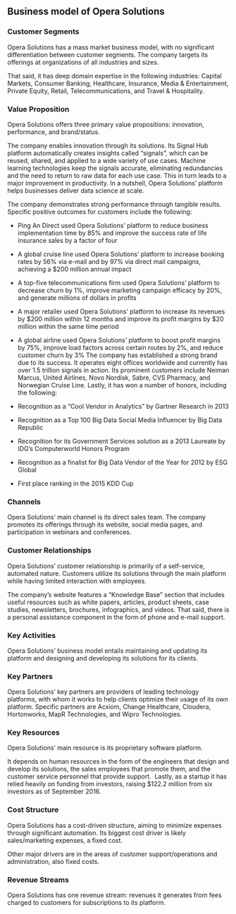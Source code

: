 Business model of Opera Solutions
---------------------------------

 ### Customer Segments

 Opera Solutions has a mass market business model, with no significant differentiation between customer segments. The company targets its offerings at organizations of all industries and sizes.

 That said, it has deep domain expertise in the following industries: Capital Markets, Consumer Banking, Healthcare, Insurance, Media & Entertainment, Private Equity, Retail, Telecommunications, and Travel & Hospitality.

 ### Value Proposition

 Opera Solutions offers three primary value propositions: innovation, performance, and brand/status.

 The company enables innovation through its solutions. Its Signal Hub platform automatically creates insights called “signals”, which can be reused, shared, and applied to a wide variety of use cases. Machine learning technologies keep the signals accurate, eliminating redundancies and the need to return to raw data for each use case. This in turn leads to a major improvement in productivity. In a nutshell, Opera Solutions’ platform helps businesses deliver data science at scale.

 The company demonstrates strong performance through tangible results. Specific positive outcomes for customers include the following:

  * Ping An Direct used Opera Solutions’ platform to reduce business implementation time by 85% and improve the success rate of life insurance sales by a factor of four
 * A global cruise line used Opera Solutions’ platform to increase booking rates by 56% via e-mail and by 97% via direct mail campaigns, achieving a $200 million annual impact
 * A top-five telecommunications firm used Opera Solutions’ platform to decrease churn by 1%, improve marketing campaign efficacy by 20%, and generate millions of dollars in profits
 * A major retailer used Opera Solutions’ platform to increase its revenues by $200 million within 12 months and improve its profit margins by $20 million within the same time period
 * A global airline used Opera Solutions’ platform to boost profit margins by 75%, improve load factors across certain routes by 2%, and reduce customer churn by 3%
  The company has established a strong brand due to its success. It operates eight offices worldwide and currently has over 1.5 trillion signals in action. Its prominent customers include Neiman Marcus, United Airlines, Novo Nordisk, Sabre, CVS Pharmacy, and Norwegian Cruise Line. Lastly, it has won a number of honors, including the following:

  * Recognition as a “Cool Vendor in Analytics” by Gartner Research in 2013
 * Recognition as a Top 100 Big Data Social Media Influencer by Big Data Republic
 * Recognition for its Government Services solution as a 2013 Laureate by IDG’s Computerworld Honors Program
 * Recognition as a finalist for Big Data Vendor of the Year for 2012 by ESG Global
 * First place ranking in the 2015 KDD Cup
  ### Channels

 Opera Solutions’ main channel is its direct sales team. The company promotes its offerings through its website, social media pages, and participation in webinars and conferences.

 ### Customer Relationships

 Opera Solutions’ customer relationship is primarily of a self-service, automated nature. Customers utilize its solutions through the main platform while having limited interaction with employees.

 The company’s website features a “Knowledge Base” section that includes useful resources such as white papers, articles, product sheets, case studies, newsletters, brochures, infographics, and videos. That said, there is a personal assistance component in the form of phone and e-mail support.

 ### Key Activities

 Opera Solutions’ business model entails maintaining and updating its platform and designing and developing its solutions for its clients.

 ### Key Partners

 Opera Solutions’ key partners are providers of leading technology platforms, with whom it works to help clients optimize their usage of its own platform. Specific partners are Acxiom, Change Healthcare, Cloudera, Hortonworks, MapR Technologies, and Wipro Technologies.

 ### Key Resources

 Opera Solutions’ main resource is its proprietary software platform.

 It depends on human resources in the form of the engineers that design and develop its solutions, the sales employees that promote them, and the customer service personnel that provide support.  Lastly, as a startup it has relied heavily on funding from investors, raising $122.2 million from six investors as of September 2016.

 ### Cost Structure

 Opera Solutions has a cost-driven structure, aiming to minimize expenses through significant automation. Its biggest cost driver is likely sales/marketing expenses, a fixed cost.

 Other major drivers are in the areas of customer support/operations and administration, also fixed costs.

 ### Revenue Streams

 Opera Solutions has one revenue stream: revenues it generates from fees charged to customers for subscriptions to its platform.